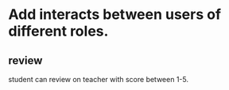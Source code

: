 # Add interacts between users of different roles.

## review

student can review on teacher with score between 1-5.
